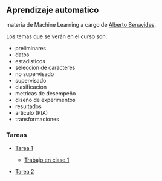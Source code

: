 ## Aprendizaje automatico

materia de Machine Learning a cargo de [Alberto Benavides](https://github.com/albertobenavides).

Los temas que se verán en el curso son:
- preliminares
- datos
- estadisticos
- seleccion de caracteres
- no supervisado
- supervisado
- clasificacion
- metricas de desempeño
- diseño de experimentos
- resultados
- articulo (PIA)
- transformaciones

### Tareas

- [Tarea 1](/Tareas/Tarea%201.ipynb)
    - [Trabajo en clase 1](/Trabajos%20en%20Clase/Trabajo%20en%20Clase%201.ipynb)

- [Tarea 2](/Tareas/)